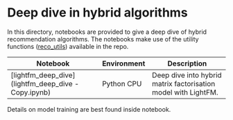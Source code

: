 # Deep dive in hybrid algorithms

In this directory, notebooks are provided to give a deep dive of hybrid recommendation algorithms. The notebooks make use of the utility functions ([reco_utils](../reco_utils)) available in the repo.

| Notebook | Environment | Description |
| --- | --- | --- |
| [lightfm_deep_dive](lightfm_deep_dive - Copy.ipynb) | Python CPU | Deep dive into hybrid matrix factorisation model with LightFM.

Details on model training are best found inside notebook.
